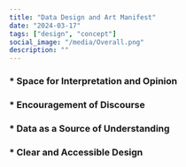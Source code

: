 ```yaml
---
title: "Data Design and Art Manifest"
date: "2024-03-17"
tags: ["design", "concept"]
social_image: "/media/Overall.png"
description: ""
---
```


### * Space for Interpretation and Opinion
### * Encouragement of Discourse
### * Data as a Source of Understanding
### * Clear and Accessible Design
